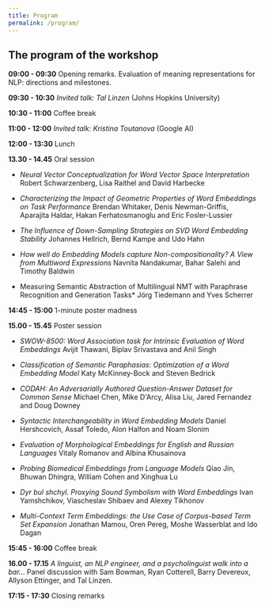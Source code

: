 ```yaml
---
title: Program
permalink: /program/
---
```


## The program of the workshop

**09:00 - 09:30** Opening remarks. Evaluation of meaning representations for NLP: directions and milestones. 

**09:30 - 10:30** *Invited talk: Tal Linzen* (Johns Hopkins University) 

**10:30 - 11:00** Coffee break 

**11:00 - 12:00** *Invited talk: Kristina Toutanova* (Google AI) 

**12:00 - 13:30** Lunch 

**13.30 - 14.45** Oral session

 - *Neural Vector Conceptualization for Word Vector Space Interpretation*
    Robert Schwarzenberg, Lisa Raithel and David Harbecke 

 - *Characterizing the Impact of Geometric Properties of Word Embeddings on Task Performance*
    Brendan Whitaker, Denis Newman-Griffis, Aparajita Haldar, Hakan Ferhatosmanoglu and Eric Fosler-Lussier 

 - *The Influence of Down-Sampling Strategies on SVD Word Embedding Stability*
    Johannes Hellrich, Bernd Kampe and Udo Hahn 

 - *How well do Embedding Models capture Non-compositionality? A View from Multiword Expressions*
    Navnita Nandakumar, Bahar Salehi and Timothy Baldwin 

 - Measuring Semantic Abstraction of Multilingual NMT with Paraphrase Recognition and Generation Tasks*
   Jörg Tiedemann and Yves Scherrer 

**14:45 - 15:00** 1-minute poster madness  

**15.00 - 15.45** Poster session

 - *SWOW-8500: Word Association task for Intrinsic Evaluation of Word Embeddings*
    Avijit Thawani, Biplav Srivastava and Anil Singh 

- *Classification of Semantic Paraphasias: Optimization of a Word Embedding Model*
   Katy McKinney-Bock and Steven Bedrick 

 - *CODAH: An Adversarially Authored Question-Answer Dataset for Common Sense*
    Michael Chen, Mike D'Arcy, Alisa Liu, Jared Fernandez and  Doug Downey

 - *Syntactic Interchangeability in Word Embedding Models*
    Daniel Hershcovich, Assaf Toledo, Alon Halfon and Noam Slonim 

 - *Evaluation of Morphological Embeddings for English and Russian Languages*
    Vitaly Romanov and Albina Khusainova 

 - *Probing Biomedical Embeddings from Language Models*
    Qiao Jin, Bhuwan Dhingra, William Cohen and Xinghua Lu 

 - *Dyr bul shchyl. Proxying Sound Symbolism with Word Embeddings*
    Ivan Yamshchikov, Viascheslav Shibaev and Alexey Tikhonov 

 - *Multi-Context Term Embeddings: the Use Case of Corpus-based Term Set Expansion*
    Jonathan Mamou, Oren Pereg, Moshe Wasserblat and Ido Dagan 

**15:45 - 16:00** Coffee break 

**16.00 - 17.15** *A linguist, an NLP engineer, and a psycholinguist walk into a bar...* Panel discussion with Sam Bowman, Ryan Cotterell, Barry Devereux, Allyson Ettinger, and Tal Linzen. 

**17:15 - 17:30** Closing remarks 